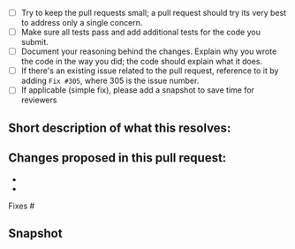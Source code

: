 - [ ] Try to keep the pull requests small; a pull request should try its very best to address only a single concern.
- [ ] Make sure all tests pass and add additional tests for the code you submit.
- [ ] Document your reasoning behind the changes. Explain why you wrote the code in the way you did; the code should explain what it does.
- [ ] If there's an existing issue related to the pull request, reference to it by adding `Fix #305`, where 305 is the issue number.
- [ ] If applicable (simple fix), please add a snapshot to save time for reviewers

## Short description of what this resolves:



## Changes proposed in this pull request:

-
-

Fixes #

## Snapshot
